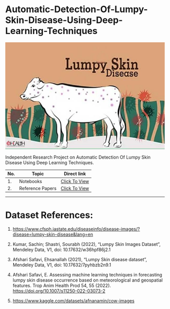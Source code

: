 # Automatic-Detection-Of-Lumpy-Skin-Disease-Using-Deep-Learning-Techniques

![Cover](https://github.com/aryashah2k/Automatic-Detection-Of-Lumpy-Skin-Disease-Using-Deep-Learning-Techniques/blob/main/assets/Lumpy-Skin-Disease.jpg)

Independent Research Project on Automatic Detection Of Lumpy Skin Disease Using Deep Learning Techniques.

|No.|Topic|Direct link|
|---|-----|-----------|
|1.|Notebooks|<a href="https://github.com/aryashah2k/Automatic-Detection-Of-Lumpy-Skin-Disease-Using-Deep-Learning-Techniques/tree/main/Notebooks">Click To View</a>|
|2.|Reference Papers|<a href="https://github.com/aryashah2k/Automatic-Detection-Of-Lumpy-Skin-Disease-Using-Deep-Learning-Techniques/tree/main/Reference%20Papers">Click To View</a>|

---------------------------------------------

# Dataset References:

1. https://www.cfsph.iastate.edu/diseaseinfo/disease-images/?disease=lumpy-skin-disease&lang=en

2. Kumar, Sachin; Shastri, Sourabh (2022), “Lumpy Skin Images Dataset”, Mendeley Data, V1, doi: 10.17632/w36hpf86j2.1

3. Afshari Safavi, Ehsanallah (2021), “Lumpy Skin disease dataset”, Mendeley Data, V1, doi: 10.17632/7pyhbzb2n9.1

4. Afshari Safavi, E. Assessing machine learning techniques in forecasting lumpy skin disease occurrence based on meteorological and geospatial features. Trop Anim Health Prod 54, 55 (2022). https://doi.org/10.1007/s11250-022-03073-2

5. https://www.kaggle.com/datasets/afnanamin/cow-images